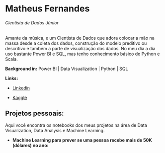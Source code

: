 # Matheus Fernandes
###### Cientista de Dados Júnior

Amante da música, e um Cientista de Dados que adora colocar a mão na massa desde a coleta dos dados, construção do modelo preditivo ou descritivo e também a parte de visualização dos dados. No meu dia a dia uso bastante Power BI e SQL, mas tenho conhecimento básico de Python e Scala. 

**Background in:** Power BI | Data Visualization | Python | SQL

**Links:**

* [Linkedin](https://www.linkedin.com/in/matheus-fernandes-815645186/)

* [Kaggle](https://www.kaggle.com/asdmasdnansdas)

 

## Projetos pessoais:
Aqui você encontra os notebooks dos meus projetos na área de Data Visualization, Data Analysis e Machine Learning.

* **Machine Learning para prever se uma pessoa recebe mais de 50K (dólares) no ano:** 
